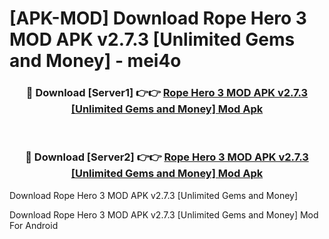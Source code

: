 # [APK-MOD] Download Rope Hero 3 MOD APK v2.7.3 [Unlimited Gems and Money] - mei4o


<div align="center">
<h3>🔴 Download [Server1] 👉👉 <a href="https://apk-comot.site?title=Rope_Hero_3_MOD_APK_v2.7.3_[Unlimited_Gems_and_Money]">Rope Hero 3 MOD APK v2.7.3 [Unlimited Gems and Money] Mod Apk</a></h3><br>
<h3>🔴 Download [Server2] 👉👉 <a href="https://apk-comot.site?title=Rope_Hero_3_MOD_APK_v2.7.3_[Unlimited_Gems_and_Money]">Rope Hero 3 MOD APK v2.7.3 [Unlimited Gems and Money] Mod Apk</a></h3>
</div>



Download Rope Hero 3 MOD APK v2.7.3 [Unlimited Gems and Money] 

Download Rope Hero 3 MOD APK v2.7.3 [Unlimited Gems and Money] Mod For Android
